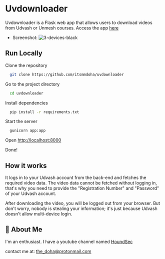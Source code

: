 # Uvdownloader

Uvdownloader is a Flask web app that allows users to download videos from Udvash or Unmesh courses.
Access the app [here](https://uvdownloader.onrender.com)

- Screenshot:
![3-devices-black](https://github.com/Itsmmdoha/uvdownloader/assets/70005698/9ae35a9f-1def-46ba-a8e2-f9dc1b05982b)



## Run Locally

Clone the repository

```bash
  git clone https://github.com/itsmmdoha/uvdownloader
```
Go to the project directory

```bash
  cd uvdownloader
```

Install dependencies

```bash
  pip install -r requirements.txt
```

Start the server

```bash
  gunicorn app:app
```

Open [http://localhost:8000](https://localhost:8000)

Done!


## How it works

It logs in to your Udvash account from the back-end and fetches the required video data. The video data cannot be fetched without logging in, that's why you need to provide the "Registration Number" and "Password" of your Udvash account.

After downloading the video, you will be logged out from your browser. But don't worry, nobody is stealing your information; it's just because Udvash doesn't allow multi-device login.


## 🚀 About Me
I'm an enthusiast.
I have a youtube channel named [HoundSec](https://youtube.com/@HoundSec)

contact me at: <the_doha@protonmail.com>
